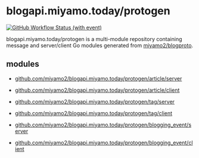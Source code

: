 # blogapi.miyamo.today/protogen

[![GitHub Workflow Status (with event)](https://img.shields.io/github/actions/workflow/status/miyamo2/blogapi.miyamo.today/protogen/ci.yaml?label=CI&logo=github)](https://img.shields.io/github/actions/workflow/status/miyamo2/blogapi.miyamo.today/protogen/ci.yaml?label=CI&logo=github)

blogapi.miyamo.today/protogen is a multi-module repository containing message and server/client Go modules generated from [miyamo2/blogproto](https://github.com/miyamo2/blogproto).

## modules

- [github.com/miyamo2/blogapi.miyamo.today/protogen/article/server](https://github.com/miyamo2/blogapi.miyamo.today/protogen/tree/main/article/server)

- [github.com/miyamo2/blogapi.miyamo.today/protogen/article/client](https://github.com/miyamo2/blogapi.miyamo.today/protogen/tree/main/article/client)

- [github.com/miyamo2/blogapi.miyamo.today/protogen/tag/server](https://github.com/miyamo2/blogapi.miyamo.today/protogen/tree/main/tag/server)

- [github.com/miyamo2/blogapi.miyamo.today/protogen/tag/client](https://github.com/miyamo2/blogapi.miyamo.today/protogen/tree/main/tag/client)

- [github.com/miyamo2/blogapi.miyamo.today/protogen/blogging_event/server](https://github.com/miyamo2/blogapi.miyamo.today/protogen/tree/main/blogging_event/server)

- [github.com/miyamo2/blogapi.miyamo.today/protogen/blogging_event/client](https://github.com/miyamo2/blogapi.miyamo.today/protogen/tree/main/blogging_event/client)
